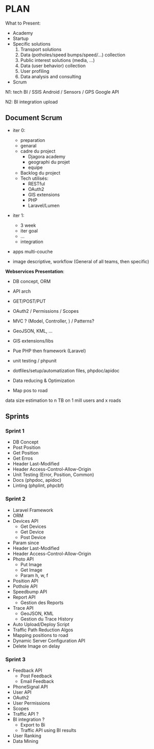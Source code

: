 # PLAN #

What to Present:

- Academy
- Startup
- Specific solutions
  1. Transport solutions
  2. Data (potholes/speed bumps/speed/...) collection
  3. Public interest solutions (media, ...)
  4. Data (user behavior) collection
  5. User profiling
  6. Data analysis and consulting
- Scrum

N1: tech
BI / SSIS
Android / Sensors / GPS
Google API

N2: BI
integration
upload

## Document Scrum ##

- iter 0:
  - preparation
  - genaral
  - cadre du project
    - Djagora academy
    - geographi du projet
    - equipe
  - Backlog du project
  - Tech utilisés:
    - RESTful
    - OAuth2
    - GIS extensions
    - PHP
    - Laravel/Lumen

- iter 1:
  - 3 week
  - iter goal
  - ...
  - integration

- apps multi-couche
- image descriptive, workflow (General of all teams, then specific)

**Webservices Presentation**:

- DB concept, ORM
- API arch
- GET/POST/PUT
- OAuth2 / Permissions / Scopes
- MVC ? (Model, Controller, ) / Patterns?
- GeoJSON, KML, ...
- GIS extensions/libs
- Pue PHP then framework (Laravel)
- unit testing / phpunit
- dotfiles/setup/automatization files, phpdoc/apidoc

- Data reducing  & Optimization
- Map pos to road

data size estimation to n TB on 1 mill users and x roads

## Sprints ##

### Sprint 1 ###

- DB Concept
- Post Position
- Get Position
- Get Erros
- Header Last-Modified
- Header Access-Control-Allow-Origin
- Unit Testing (Error, Position, Common)
- Docs (phpdoc, apidoc)
- Linting (phplint, phpcbf)

### Sprint 2 ###

- Laravel Framework
- ORM
- Devices API
  - Get Devices
  - Get Device
  - Post Device
- Param since
- Header Last-Modified
- Header Access-Control-Allow-Origin
- Photo API
  - Put Image
  - Get Image
  - Param h, w, f
- Position API
- Pothole API
- Speedbump API
- Report API
  - Gestion des Reports
- Trace API
  - GeoJSON, KML
  - Gestion du Trace History
- Auto Upload/Deploy Script
- Traffic Path Reduction Algos
- Mapping positions to road
- Dynamic Server Configuration API
- Delete Image on delay

### Sprint 3 ###

- Feedback API
  - Post Feedback
  - Email Feedback
- PhoneSignal API
- User API
- OAuth2
- User Permissions
- Scopes
- Traffic API ?
- BI integration ?
  - Export to Bi
  - Traffic API using BI results
- User Ranking
- Data Mining

